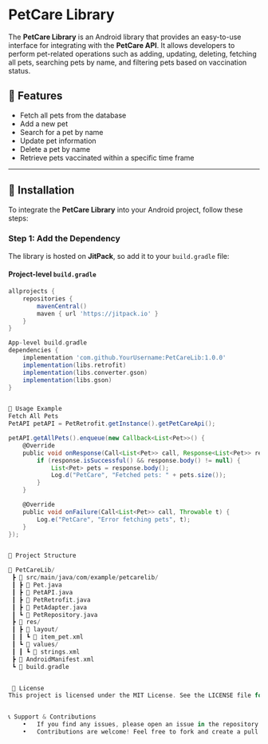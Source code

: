 # PetCare Library

The **PetCare Library** is an Android library that provides an easy-to-use interface for integrating with the **PetCare API**. It allows developers to perform pet-related operations such as adding, updating, deleting, fetching all pets, searching pets by name, and filtering pets based on vaccination status.

## 📌 Features

- Fetch all pets from the database
- Add a new pet
- Search for a pet by name
- Update pet information
- Delete a pet by name
- Retrieve pets vaccinated within a specific time frame

---

## 🚀 Installation

To integrate the **PetCare Library** into your Android project, follow these steps:

### Step 1: Add the Dependency

The library is hosted on **JitPack**, so add it to your `build.gradle` file:

#### **Project-level `build.gradle`**
```gradle
allprojects {
    repositories {
        mavenCentral()
        maven { url 'https://jitpack.io' }
    }
}

App-level build.gradle
dependencies {
    implementation 'com.github.YourUsername:PetCareLib:1.0.0'
    implementation(libs.retrofit)
    implementation(libs.converter.gson)
    implementation(libs.gson)
}


📖 Usage Example
Fetch All Pets
PetAPI petAPI = PetRetrofit.getInstance().getPetCareApi();

petAPI.getAllPets().enqueue(new Callback<List<Pet>>() {
    @Override
    public void onResponse(Call<List<Pet>> call, Response<List<Pet>> response) {
        if (response.isSuccessful() && response.body() != null) {
            List<Pet> pets = response.body();
            Log.d("PetCare", "Fetched pets: " + pets.size());
        }
    }

    @Override
    public void onFailure(Call<List<Pet>> call, Throwable t) {
        Log.e("PetCare", "Error fetching pets", t);
    }
});


📂 Project Structure

📁 PetCareLib/
 ┣ 📂 src/main/java/com/example/petcarelib/
 ┃ ┣ 📜 Pet.java
 ┃ ┣ 📜 PetAPI.java
 ┃ ┣ 📜 PetRetrofit.java
 ┃ ┣ 📜 PetAdapter.java
 ┃ ┗ 📜 PetRepository.java
 ┣ 📂 res/
 ┃ ┣ 📂 layout/
 ┃ ┃ ┗ 📜 item_pet.xml
 ┃ ┗ 📂 values/
 ┃ ┃ ┗ 📜 strings.xml
 ┣ 📜 AndroidManifest.xml
 ┗ 📜 build.gradle


 📜 License
This project is licensed under the MIT License. See the LICENSE file for details.


📞 Support & Contributions
	•	If you find any issues, please open an issue in the repository.
	•	Contributions are welcome! Feel free to fork and create a pull request.